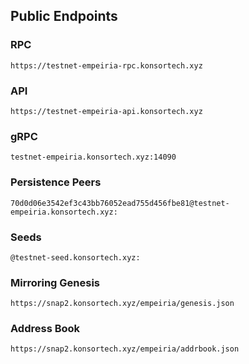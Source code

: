 ## Public Endpoints

### RPC
```
https://testnet-empeiria-rpc.konsortech.xyz
```

### API
```
https://testnet-empeiria-api.konsortech.xyz
```

### gRPC
```
testnet-empeiria.konsortech.xyz:14090
```

### Persistence Peers
```
70d0d06e3542ef3c43bb76052ead755d456fbe81@testnet-empeiria.konsortech.xyz:
```

### Seeds
```
@testnet-seed.konsortech.xyz:
```

### Mirroring Genesis
```
https://snap2.konsortech.xyz/empeiria/genesis.json
```

### Address Book
```
https://snap2.konsortech.xyz/empeiria/addrbook.json
```
